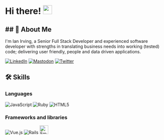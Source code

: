 # Hi there! <img src="https://media.giphy.com/media/hvRJCLFzcasrR4ia7z/giphy.gif" width="29px">
## ## 🚀 About Me

I'm Ian Irving, a Senior Full Stack Developer and experienced software developer with strengths in translating business needs into working (tested) code; delivering user friendly, people and data driven applications.

<a href="https://www.linkedin.com/in/ianairving/" rel="me"><img alt="LinkedIn" src="https://img.shields.io/badge/LinkedIn-1DA1F2?style=for-the-badge&logo=linkedin&logoColor=white"></a>
<a rel="me nofollow" href="https://ruby.social/@iani"><img alt="Mastodon" src="https://img.shields.io/badge/Mastodon-1DA1F2?style=for-the-badge&logo=mastodon&logoColor=white"></a>
<a href="https://twitter.com/ianirving" rel="me"><img alt="Twitter" src="https://img.shields.io/badge/Twitter-1DA1F2?style=for-the-badge&logo=twitter&logoColor=white"></a>


## 🛠️ Skills

### Languages
<img alt="JavaScript" src="https://img.shields.io/badge/javascript-%23323330.svg?style=for-the-badge&logo=javascript&logoColor=%23F7DF1E"/>
<img alt="Ruby" src="https://img.shields.io/badge/ruby-%23CC342D.svg?style=for-the-badge&logo=ruby&logoColor=white"/>
<img alt="HTML5" src="https://img.shields.io/badge/html5-%23E34F26.svg?style=for-the-badge&logo=html5&logoColor=white"/>

### Frameworks and libraries
<img alt="Vue.js" src="https://img.shields.io/badge/vuejs-%2335495e.svg?style=for-the-badge&logo=vue-dot-js&logoColor=%234FC08D"/>
<img alt="Rails" src="https://img.shields.io/badge/rails-%23CC0000.svg?style=for-the-badge&logo=ruby-on-rails&logoColor=white"/>
<img alt="Ember JS" src="https://github.com/ember-learn/ember-website/blob/main/public/images/brand/ember-4c.svg" height="28px">
